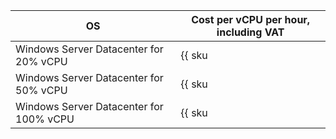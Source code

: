 | OS | Cost per vCPU per hour, including VAT |
| --- | --- |
| Windows Server Datacenter for 20% vCPU | {{ sku|ILS|marketplace.windows.cpu.c20|string }} |
| Windows Server Datacenter for 50% vCPU | {{ sku|ILS|marketplace.windows.cpu.c50|string }} |
| Windows Server Datacenter for 100% vCPU | {{ sku|ILS|marketplace.windows.cpu.c100|string }} |
